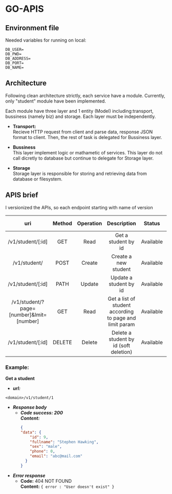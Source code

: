 # GO-APIS

## Environment file 

Needed variables for running on local:
```
DB_USER=
DB_PWD=
DB_ADDRESS=
DB_PORT=
DB_NAME=
```

## Architecture
Following clean architecture strictly, each service have a module. Currently, only "student" module have been implemented. <br/>

Each module have three layer and 1 entity (Model) including:transport, bussiness (namely biz) and storage. Each layer must be independently.

* **Transport:**<br/>Recieve HTTP request from client and parse data, response JSON format to client. Then, the rest of task is delegated for Bussiness layer.

* **Bussiness** <br/> This layer implement logic or mathametic of services. This layer do not call dicretly to database but continue to delegate for Storage layer.

* **Storage** <br/> Storage layer is responsible for storing and retrieving data from database or filesystem.
## APIS brief

I versionized the APIs, so each endpoint starting with name of version
 
|                  **uri**                 | **Method** | **Operation** |                     **Description**                     | **Status** |   **Resquest Body**   |        **Response body**       |
|:----------------------------------------:|:----------:|:-------------:|:-------------------------------------------------------:|:----------:|:---------------------:|:------------------------------:|
| /v1/student/[:id]                        | GET        | Read          | Get a student by id                                     | Available       | N/A                   | a json format of data          |
| /v1/student/                             | POST       | Create        | Create a new student                                    | Available  | a json format of data | code of response               |
| /v1/student/[:id]                        | PATH       | Update        | Update a student by id                                  | Available        | a json format of data | code of response               |
| /v1/student/?page=[number]&lmit=[number] | GET        | Read          | Get a list of student according to page and limit param | Available        | N/A                   | a json format of array of data |
| /v1/student/[:id]                        | DELETE     | Delete        | Delete a student by id (soft deletion)                  | Available  | N/A                   | code of response               |

### Example:
**Get a student**
* ***url:***
```
<domain>/v1/student/1
```
* ***Response body***
  * ***Code success: 200***<br/>
    ***Content:***
    ```json
    {
    "data": {
        "id": 9,
        "fullname": "Stephen Hawking",
        "sex": "male",
        "phone": 0,
        "email": "abc@mail.com"
      }
    }
    ```
* ***Error response***
  * **Code:** 404 NOT FOUND <br />
    **Content:** `{ error : "User doesn't exist" }`